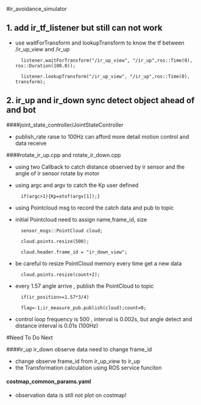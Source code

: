 #ir_avoidance_simulator

## 1. add ir_tf_listener but still can not work
* use waitForTransform and lookupTransform to know the tf between /ir_up_view and /ir_up

		listener.waitForTransform("/ir_up_view", "/ir_up",ros::Time(0), ros::Duration(100.0));
      
		listener.lookupTransform("/ir_up_view", "/ir_up",ros::Time(0), transform);
	




## 2. ir_up and ir_down sync detect object  ahead of and bot
####joint_state_controller/JointStateController
* publish_rate raise to 100Hz can afford more detail motion control and data receive

####rotate_ir_up.cpp and rotate_ir_down.cpp
* using two Callback to catch distance observed by ir sensor and the angle of ir sensor rotate by motor
* using argc and argv to catch the Kp user defined 

		if(argc>1){Kp=atof(argv[1]);}	
* using Pointcloud msg to record the catch data and pub to topic
* initial Pointcloud need to assign name,frame_id, size

		sensor_msgs::PointCloud cloud;

		cloud.points.resize(500);

		cloud.header.frame_id = "ir_down_view";

* be careful to resize PointCloud memory every time get a new data
	
		cloud.points.resize(count+2);	

* every 1.57 angle arrive , publish the PointCloud to topic

		if(ir_position>=1.57*3/4)
 		
		flag=-1;ir_measure_pub.publish(cloud);count=0;

* control loop frequency is 500 , interval is 0.002s, but angle detect and distance interval is 0.01s (100Hz)
 

#Need To Do Next

####ir_up ir_down observe data need to change frame_id
* change observe frame_id from ir_up_view to ir_up
* the Transformation calculation using ROS service funciton

#### costmap_common_params.yaml
* observation data is still not plot on costmap!


